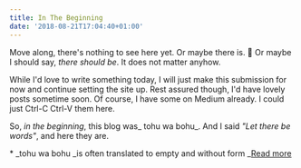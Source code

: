 ```yaml
---
title: In The Beginning
date: '2018-08-21T17:04:40+01:00'
---
```

Move along, there's nothing to see here yet. Or maybe there is. 🤔 Or maybe I should say, _there should be_. It does not matter anyhow.

While I'd love to write something today, I will just make this submission for now and continue setting the site up. Rest assured though, I'd have lovely posts sometime soon. Of course, I have some on Medium already. I could just Ctrl-C Ctrl-V them here.

So, _in the beginning_, this blog was_ tohu wa bohu_. And I said _"Let there be words"_, and here they are.







\* _tohu wa bohu   _is often translated to empty and without form _[Read more](https://en.wikipedia.org/wiki/Tohu_wa-bohu)

